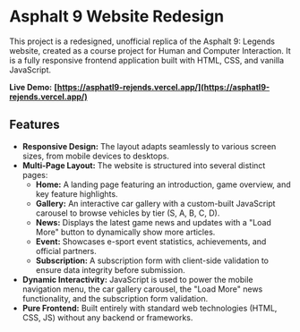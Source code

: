 # Asphalt 9 Website Redesign

This project is a redesigned, unofficial replica of the Asphalt 9: Legends website, created as a course project for Human and Computer Interaction. It is a fully responsive frontend application built with HTML, CSS, and vanilla JavaScript.

**Live Demo:** **[https://asphatl9-rejends.vercel.app/](https://asphatl9-rejends.vercel.app/)**

## Features

*   **Responsive Design:** The layout adapts seamlessly to various screen sizes, from mobile devices to desktops.
*   **Multi-Page Layout:** The website is structured into several distinct pages:
    *   **Home:** A landing page featuring an introduction, game overview, and key feature highlights.
    *   **Gallery:** An interactive car gallery with a custom-built JavaScript carousel to browse vehicles by tier (S, A, B, C, D).
    *   **News:** Displays the latest game news and updates with a "Load More" button to dynamically show more articles.
    *   **Event:** Showcases e-sport event statistics, achievements, and official partners.
    *   **Subscription:** A subscription form with client-side validation to ensure data integrity before submission.
*   **Dynamic Interactivity:** JavaScript is used to power the mobile navigation menu, the car gallery carousel, the "Load More" news functionality, and the subscription form validation.
*   **Pure Frontend:** Built entirely with standard web technologies (HTML, CSS, JS) without any backend or frameworks.
